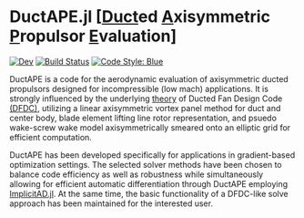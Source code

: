 # DuctAPE.jl [[Duct](#)ed [A](#)xisymmetric [P](#)ropulsor [E](#)valuation]

<!-- Other names to consider -->
<!-- ADFAN.jl [[A](#)xisymmetric [D](#)ucted [F](#)an [AN](#)alysis] -->
<!-- (AD)$^2$FAN [[A](#)utomatic [D](#)ifferetiable [A](#)xisymmetric [D](#)ucted [F](#)an [AN](#)alysis] (pronounced "A. D. Fan") -->

<!-- [![Stable](https://img.shields.io/badge/docs-stable-blue.svg)](https://flow.byu.edu/DuctAPE.jl/stable) -->
[![Dev](https://img.shields.io/badge/docs-dev-blue.svg)](https://flow.byu.edu/DuctAPE.jl/dev)
[![Build Status](https://github.com/byuflowlab/DuctAPE.jl/actions/workflows/CI.yml/badge.svg?branch=main)](https://github.com/byuflowlab/DuctAPE.jl/actions/workflows/CI.yml?query=branch%3Amain)
[![Code Style: Blue](https://img.shields.io/badge/code%20style-blue-4495d1.svg)](https://github.com/invenia/BlueStyle)

DuctAPE is a code for the aerodynamic evaluation of axisymmetric ducted propulsors designed for incompressible (low mach) applications.
It is strongly influenced by the underlying [theory](https://web.mit.edu/drela/Public/web/dfdc/DFDCtheory12-31.pdf) of Ducted Fan Design Code [(DFDC)](https://web.mit.edu/drela/Public/web/dfdc/), utilizing a linear axisymmetric vortex panel method for duct and center body, blade element lifting line rotor representation, and psuedo wake-screw wake model axisymmetrically smeared onto an elliptic grid for efficient computation.

DuctAPE has been developed specifically for applications in gradient-based optimization settings. <!-- add citations later -->
The selected solver methods have been chosen to balance code efficiency as well as robustness while simultaneously allowing for efficient automatic differentiation through DuctAPE employing [ImplicitAD.jl](https://flow.byu.edu/ImplicitAD.jl/dev/).
At the same time, the basic functionality of a DFDC-like solve approach has been maintained for the interested user.
